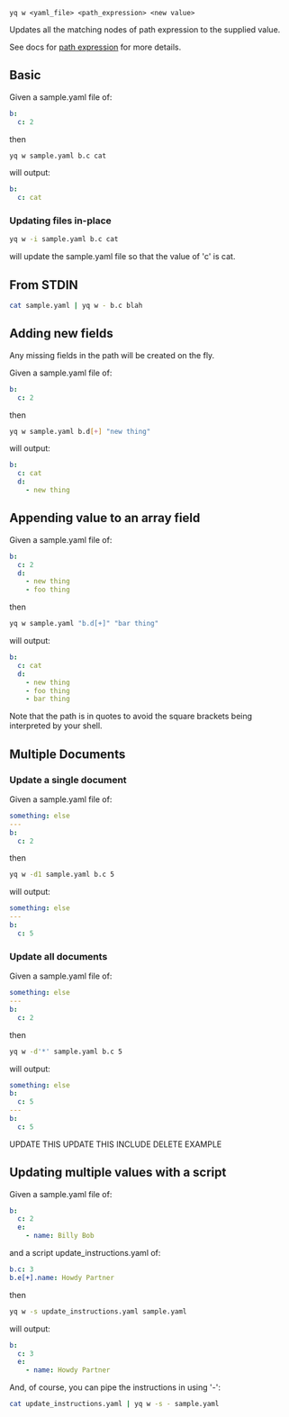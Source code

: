 ```
yq w <yaml_file> <path_expression> <new value>
```

Updates all the matching nodes of path expression to the supplied value.

See docs for [path expression](path_expressions.md) for more details.

## Basic
Given a sample.yaml file of:
```yaml
b:
  c: 2
```
then
```bash
yq w sample.yaml b.c cat
```
will output:
```yaml
b:
  c: cat
```

### Updating files in-place
```bash
yq w -i sample.yaml b.c cat
```
will update the sample.yaml file so that the value of 'c' is cat.

## From STDIN
```bash
cat sample.yaml | yq w - b.c blah
```

## Adding new fields
Any missing fields in the path will be created on the fly.

Given a sample.yaml file of:
```yaml
b:
  c: 2
```
then
```bash
yq w sample.yaml b.d[+] "new thing"
```
will output:
```yaml
b:
  c: cat
  d:
    - new thing
```

## Appending value to an array field
Given a sample.yaml file of:
```yaml
b:
  c: 2
  d:
    - new thing
    - foo thing
```
then
```bash
yq w sample.yaml "b.d[+]" "bar thing"
```
will output:
```yaml
b:
  c: cat
  d:
    - new thing
    - foo thing
    - bar thing
```

Note that the path is in quotes to avoid the square brackets being interpreted by your shell.

## Multiple Documents 
### Update a single document
Given a sample.yaml file of:
```yaml
something: else
---
b:
  c: 2
```
then
```bash
yq w -d1 sample.yaml b.c 5
```
will output:
```yaml
something: else
---
b:
  c: 5
```

### Update all documents
Given a sample.yaml file of:
```yaml
something: else
---
b:
  c: 2
```
then
```bash
yq w -d'*' sample.yaml b.c 5
```
will output:
```yaml
something: else
b:
  c: 5
---
b:
  c: 5
```

UPDATE THIS
UPDATE THIS 
INCLUDE DELETE EXAMPLE

## Updating multiple values with a script 
Given a sample.yaml file of:
```yaml
b:
  c: 2
  e:
    - name: Billy Bob
```
and a script update_instructions.yaml of:
```yaml
b.c: 3
b.e[+].name: Howdy Partner
```
then

```bash
yq w -s update_instructions.yaml sample.yaml
```
will output:
```yaml
b:
  c: 3
  e:
    - name: Howdy Partner
```

And, of course, you can pipe the instructions in using '-':
```bash
cat update_instructions.yaml | yq w -s - sample.yaml
```
